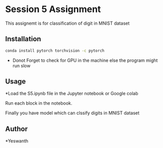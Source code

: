 # Session 5 Assignment

This assignemt is for classification of digit in MNIST dataset

##  Installation

```bash
conda install pytorch torchvision -c pytorch
```
* Donot Forget to check for GPU in the machine else the program might run slow

## Usage

*Load the S5.ipynb file in the Jupyter notebook or Google colab

Run each block in the notebook.

Finally you have model which can clssify digits in MNIST dataset

## Author

*Yeswanth
